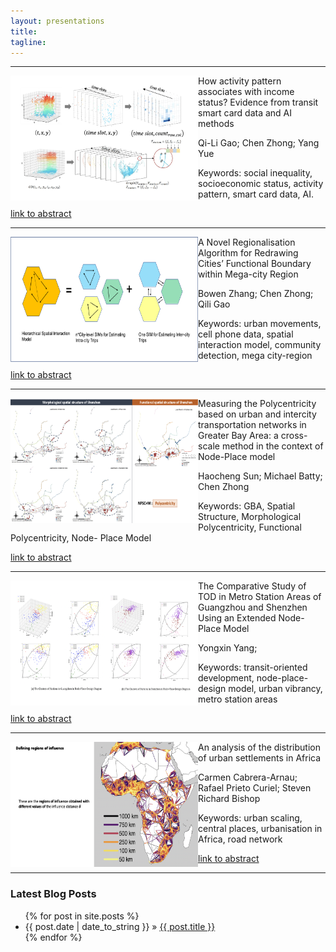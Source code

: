 ```yaml
---
layout: presentations
title: 
tagline:
---
```



---

<div class="tip" markdown="1">

<img align="left" width="300" height="200" src="figures/presentations/ectqg2021_qiligao.png">

How activity pattern associates with income status? Evidence from transit smart card data and AI methods

Qi-Li Gao; Chen Zhong; Yang Yue

Keywords: social inequality, socioeconomic status, activity pattern, smart card data, AI.

[link to abstract](/publications/ECTQG_abstract_qiligao.pdf)


</div>

---

<div class="tip" markdown="1">

<img align="left" width="300" height="200" src="figures/presentations/ectqg2021_bowen.png">

A Novel Regionalisation Algorithm for Redrawing Cities’ Functional Boundary within Mega-city Region

Bowen Zhang; Chen Zhong; Qili Gao

Keywords: urban movements, cell phone data, spatial interaction model, community detection, mega
city-region

[link to abstract](/publications/ECTQG_abstract_bowenzhang.pdf)

</div>

---

<div class="tip" markdown="1">

<img align="left" width="300" height="200" src="figures/presentations/ectqg2021_haocheng.png">

Measuring the Polycentricity based on urban and intercity transportation networks in Greater Bay Area: a cross-scale method in the context of Node-Place model

Haocheng Sun; Michael Batty; Chen Zhong

Keywords: GBA, Spatial Structure, Morphological Polycentricity, Functional Polycentricity, Node- Place Model

[link to abstract](/publications/ECTQG_abstract_haocheng.pdf)

</div>

---

<div class="tip" markdown="1">

<img align="left" width="300" height="200" src="figures/presentations/ectqg2021_yongxin.png">

The Comparative Study of TOD in Metro Station Areas of Guangzhou and Shenzhen Using an Extended Node-Place Model

Yongxin Yang;

Keywords: transit-oriented development, node-place-design model, urban vibrancy, metro station areas

[link to abstract](/publications/ECTQG_abstract_yongxinyang.pdf)

</div>


---


<div class="tip" markdown="1">

<img align="left" width="300" height="200" src="figures/presentations/GISRUK2022_carmen.png">

An analysis of the distribution of urban settlements in Africa

Carmen Cabrera-Arnau; Rafael Prieto Curiel; Steven Richard Bishop

Keywords: urban scaling, central places, urbanisation in Africa, road network

[link to abstract](/publications/GISRUK_abstract_carmen.pdf)

</div>

---




### Latest Blog Posts

<ul class="posts">
  {% for post in site.posts %}
    <li><span>{{ post.date | date_to_string }}</span> &raquo; <a href="{{ site.baseurl }}{{ post.url }}">{{ post.title }}</a></li>
  {% endfor %}
</ul>
